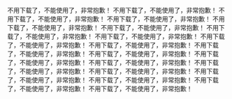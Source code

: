 不用下载了，不能使用了，非常抱歉！
不用下载了，不能使用了，非常抱歉！
不用下载了，不能使用了，非常抱歉！
不用下载了，不能使用了，非常抱歉！
不用下载了，不能使用了，非常抱歉！
不用下载了，不能使用了，非常抱歉！
不用下载了，不能使用了，非常抱歉！
不用下载了，不能使用了，非常抱歉！
不用下载了，不能使用了，非常抱歉！
不用下载了，不能使用了，非常抱歉！
不用下载了，不能使用了，非常抱歉！
不用下载了，不能使用了，非常抱歉！
不用下载了，不能使用了，非常抱歉！
不用下载了，不能使用了，非常抱歉！
不用下载了，不能使用了，非常抱歉！
不用下载了，不能使用了，非常抱歉！
不用下载了，不能使用了，非常抱歉！
不用下载了，不能使用了，非常抱歉！
不用下载了，不能使用了，非常抱歉！
不用下载了，不能使用了，非常抱歉！
